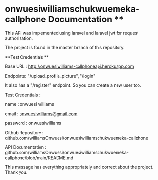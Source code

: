 # onwuesiwilliamschukwuemeka-callphone Documentation **

This API was implemented using laravel and laravel jwt for request authorization.

The project is found in the master branch of this repository. 


**Test Credentials **

Base URL : http://onwuesiwilliams-callphoneapi.herokuapp.com

Endpoints: "/upload_profile_picture", "/login"

It also has a "/register" endpoint. So you can create a new user too.


Test Credentials : 

name : onwuesi williams

email : onwuesiwilliams@gmail.com

password : onwuesiwilliams 


Github Repository : github.com/williamsOnwuesi/onwuesiwilliamschukwuemeka-callphone

API Documentation : 
github.com/williamsOnwuesi/onwuesiwilliamschukwuemeka-callphone/blob/main/README.md


This message has everything appropriately and correct about the project. Thank you.



